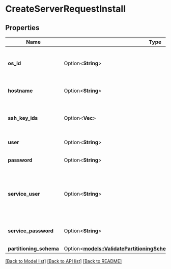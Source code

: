 # CreateServerRequestInstall

## Properties

Name | Type | Description | Notes
------------ | ------------- | ------------- | -------------
**os_id** | Option<**String**> | ID of the OS to installation on the server. | [optional]
**hostname** | Option<**String**> | Hostname of the server. | [optional]
**ssh_key_ids** | Option<**Vec<String>**> | SSH key IDs authorized on the server. | [optional]
**user** | Option<**String**> | User for the installation. | [optional]
**password** | Option<**String**> | Password for the installation. | [optional]
**service_user** | Option<**String**> | Regular user that runs the service to be installed on the server. | [optional]
**service_password** | Option<**String**> | Password used for the service to install. | [optional]
**partitioning_schema** | Option<[**models::ValidatePartitioningSchemaRequestPartitioningSchema**](ValidatePartitioningSchema_request_partitioning_schema.md)> |  | [optional]

[[Back to Model list]](../README.md#documentation-for-models) [[Back to API list]](../README.md#documentation-for-api-endpoints) [[Back to README]](../README.md)


